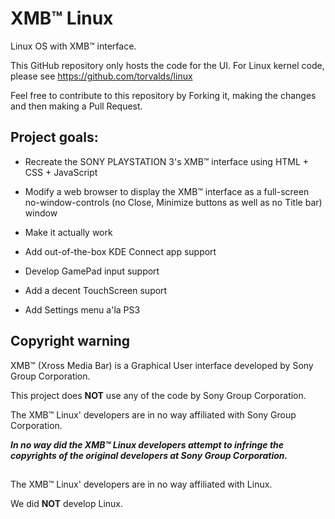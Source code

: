 # XMB™ Linux
Linux OS with XMB™ interface.

This GitHub repository only hosts the code for the UI.
For Linux kernel code, please see https://github.com/torvalds/linux

Feel free to contribute to this repository by Forking it, making the changes and then making a Pull Request.

## Project goals:
- Recreate the SONY PLAYSTATION 3's XMB™ interface using HTML + CSS + JavaScript

- Modify a web browser to display the XMB™ interface as a full-screen no-window-controls (no Close, Minimize buttons as well as no Title bar) window

- Make it actually work

- Add out-of-the-box KDE Connect app support

- Develop GamePad input support

- Add a decent TouchScreen suport

- Add Settings menu a'la PS3
## Copyright warning

XMB™ (Xross Media Bar) is a Graphical User interface developed by Sony Group Corporation.

This project does **NOT** use any of the code by Sony Group Corporation.

The XMB™ Linux' developers are in no way affiliated with Sony Group Corporation.

***In no way did the XMB™ Linux developers attempt to infringe the copyrights of the original developers at Sony Group Corporation.***



##

The XMB™ Linux' developers are in no way affiliated with Linux.

We did **NOT** develop Linux.
